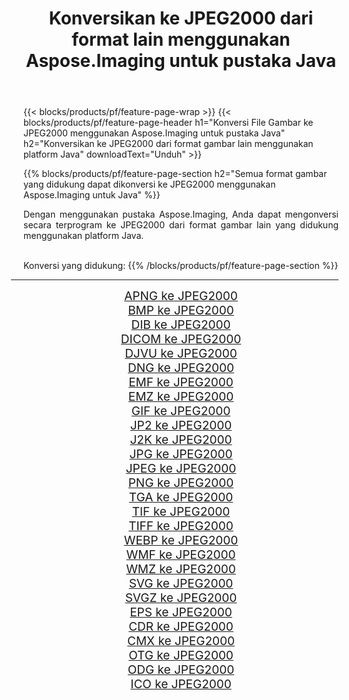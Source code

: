 ﻿---
title: Konversikan ke JPEG2000 dari format lain menggunakan Aspose.Imaging untuk pustaka Java 
weight: 3920
url: /id/java/conversion/to/jpeg2000/ 
lang: id
langdirlevel: 2
locales: zh-hans,ja,it,ru,de,es,fr,nl,id,lt,pl,pt,vi,tr,ko,zh-hant,ar,hi,th,sv,cs,uk,he
description: Menggunakan Aspose.Imaging Anda dapat mengonversi ke JPEG2000 dari format lain menggunakan Java
---

{{< blocks/products/pf/feature-page-wrap >}}
{{< blocks/products/pf/feature-page-header h1="Konversi File Gambar ke JPEG2000 menggunakan Aspose.Imaging untuk pustaka Java" h2="Konversikan ke JPEG2000 dari format gambar lain menggunakan platform Java" downloadText="Unduh" >}}


{{% blocks/products/pf/feature-page-section  h2="Semua format gambar yang didukung dapat dikonversi ke JPEG2000 menggunakan Aspose.Imaging untuk Java" %}}
<p align=justify>Dengan menggunakan pustaka Aspose.Imaging, Anda dapat mengonversi secara terprogram ke JPEG2000 dari format gambar lain yang didukung menggunakan platform Java.</p>
<br/>
Konversi yang didukung:
{{% /blocks/products/pf/feature-page-section %}}
<div class="container-fluid productfamilypage bg-gray">
    <div class="convertypes bg-gray agp-content section">
        <div class="container">
		<hr style="margin-left:-20px;"/>
		<div class="row other-converters" style="gap: 10px;font-size: 19px;text-align:center;">
		    <div class='col-md-2 other-converter remove-lp remove-rp'><a href="/imaging/id/java/conversion/apng-to-jpeg2000/" style="padding:15px;">APNG ke JPEG2000</a></div>
<div class='col-md-2 other-converter remove-lp remove-rp'><a href="/imaging/id/java/conversion/bmp-to-jpeg2000/" style="padding:15px;">BMP ke JPEG2000</a></div>
<div class='col-md-2 other-converter remove-lp remove-rp'><a href="/imaging/id/java/conversion/dib-to-jpeg2000/" style="padding:15px;">DIB ke JPEG2000</a></div>
<div class='col-md-2 other-converter remove-lp remove-rp'><a href="/imaging/id/java/conversion/dicom-to-jpeg2000/" style="padding:15px;">DICOM ke JPEG2000</a></div>
<div class='col-md-2 other-converter remove-lp remove-rp'><a href="/imaging/id/java/conversion/djvu-to-jpeg2000/" style="padding:15px;">DJVU ke JPEG2000</a></div>
<div class='col-md-2 other-converter remove-lp remove-rp'><a href="/imaging/id/java/conversion/dng-to-jpeg2000/" style="padding:15px;">DNG ke JPEG2000</a></div>
<div class='col-md-2 other-converter remove-lp remove-rp'><a href="/imaging/id/java/conversion/emf-to-jpeg2000/" style="padding:15px;">EMF ke JPEG2000</a></div>
<div class='col-md-2 other-converter remove-lp remove-rp'><a href="/imaging/id/java/conversion/emz-to-jpeg2000/" style="padding:15px;">EMZ ke JPEG2000</a></div>
<div class='col-md-2 other-converter remove-lp remove-rp'><a href="/imaging/id/java/conversion/gif-to-jpeg2000/" style="padding:15px;">GIF ke JPEG2000</a></div>
<div class='col-md-2 other-converter remove-lp remove-rp'><a href="/imaging/id/java/conversion/jp2-to-jpeg2000/" style="padding:15px;">JP2 ke JPEG2000</a></div>
<div class='col-md-2 other-converter remove-lp remove-rp'><a href="/imaging/id/java/conversion/j2k-to-jpeg2000/" style="padding:15px;">J2K ke JPEG2000</a></div>
<div class='col-md-2 other-converter remove-lp remove-rp'><a href="/imaging/id/java/conversion/jpg-to-jpeg2000/" style="padding:15px;">JPG ke JPEG2000</a></div>
<div class='col-md-2 other-converter remove-lp remove-rp'><a href="/imaging/id/java/conversion/jpeg-to-jpeg2000/" style="padding:15px;">JPEG ke JPEG2000</a></div>
<div class='col-md-2 other-converter remove-lp remove-rp'><a href="/imaging/id/java/conversion/png-to-jpeg2000/" style="padding:15px;">PNG ke JPEG2000</a></div>
<div class='col-md-2 other-converter remove-lp remove-rp'><a href="/imaging/id/java/conversion/tga-to-jpeg2000/" style="padding:15px;">TGA ke JPEG2000</a></div>
<div class='col-md-2 other-converter remove-lp remove-rp'><a href="/imaging/id/java/conversion/tif-to-jpeg2000/" style="padding:15px;">TIF ke JPEG2000</a></div>
<div class='col-md-2 other-converter remove-lp remove-rp'><a href="/imaging/id/java/conversion/tiff-to-jpeg2000/" style="padding:15px;">TIFF ke JPEG2000</a></div>
<div class='col-md-2 other-converter remove-lp remove-rp'><a href="/imaging/id/java/conversion/webp-to-jpeg2000/" style="padding:15px;">WEBP ke JPEG2000</a></div>
<div class='col-md-2 other-converter remove-lp remove-rp'><a href="/imaging/id/java/conversion/wmf-to-jpeg2000/" style="padding:15px;">WMF ke JPEG2000</a></div>
<div class='col-md-2 other-converter remove-lp remove-rp'><a href="/imaging/id/java/conversion/wmz-to-jpeg2000/" style="padding:15px;">WMZ ke JPEG2000</a></div>
<div class='col-md-2 other-converter remove-lp remove-rp'><a href="/imaging/id/java/conversion/svg-to-jpeg2000/" style="padding:15px;">SVG ke JPEG2000</a></div>
<div class='col-md-2 other-converter remove-lp remove-rp'><a href="/imaging/id/java/conversion/svgz-to-jpeg2000/" style="padding:15px;">SVGZ ke JPEG2000</a></div>
<div class='col-md-2 other-converter remove-lp remove-rp'><a href="/imaging/id/java/conversion/eps-to-jpeg2000/" style="padding:15px;">EPS ke JPEG2000</a></div>
<div class='col-md-2 other-converter remove-lp remove-rp'><a href="/imaging/id/java/conversion/cdr-to-jpeg2000/" style="padding:15px;">CDR ke JPEG2000</a></div>
<div class='col-md-2 other-converter remove-lp remove-rp'><a href="/imaging/id/java/conversion/cmx-to-jpeg2000/" style="padding:15px;">CMX ke JPEG2000</a></div>
<div class='col-md-2 other-converter remove-lp remove-rp'><a href="/imaging/id/java/conversion/otg-to-jpeg2000/" style="padding:15px;">OTG ke JPEG2000</a></div>
<div class='col-md-2 other-converter remove-lp remove-rp'><a href="/imaging/id/java/conversion/odg-to-jpeg2000/" style="padding:15px;">ODG ke JPEG2000</a></div>
<div class='col-md-2 other-converter remove-lp remove-rp'><a href="/imaging/id/java/conversion/ico-to-jpeg2000/" style="padding:15px;">ICO ke JPEG2000</a></div>
                </div>
        </div>
    </div>
</div>
<br/>

